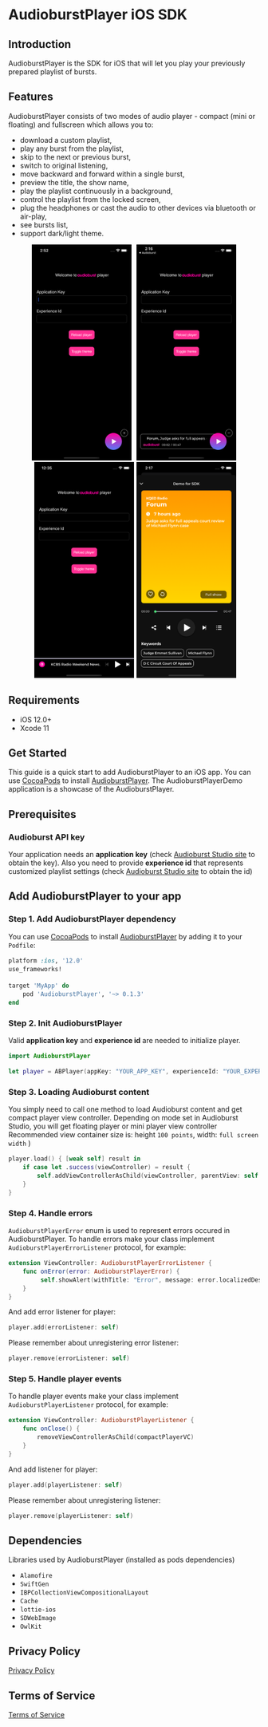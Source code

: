 # AudioburstPlayer iOS SDK

## Introduction

AudioburstPlayer is the SDK for iOS that will let you play your previously prepared playlist of bursts.

## Features

AudioburstPlayer consists of two modes of audio player - compact (mini or floating) and fullscreen which allows you to:
- download a custom playlist,
- play any burst from the playlist,
- skip to the next or previous burst,
- switch to original listening,
- move backward and forward within a single burst,
- preview the title, the show name,
- play the playlist continuously in a background,
- control the playlist from the locked screen,
- plug the headphones or cast the audio to other devices via bluetooth or air-play,
- see bursts list,
- support dark/light theme.


<p align="middle">
<img src="screenshots/floating_player_1.png?raw=true"  width="200" hspace="5" title="Floating player"/><img src="screenshots/floating_player_2.png?raw=true"  width="200" hspace="5" /><img src="screenshots/mini_player.png?raw=true"  width="200" hspace="5" /><img src="screenshots/fullscreen_player.png?raw=true"  width="200" />
</p>


## Requirements

- iOS 12.0+
- Xcode 11

## Get Started

This guide is a quick start to add AudioburstPlayer to an iOS app. You can use [CocoaPods](http://cocoapods.org/) to install [AudioburstPlayer](https://cocoapods.org/pods/AudioburstPlayer). The AudioburstPlayerDemo application is a showcase of the AudioburstPlayer.


## Prerequisites

### Audioburst API key
Your application needs an **application key** (check [Audioburst Studio site](https://studio.audioburst.com/) to obtain the key).
Also you need to provide **experience id** that represents customized playlist settings (check [Audioburst Studio site](https://studio.audioburst.com/) to obtain the id)

## Add AudioburstPlayer to your app

### Step 1. Add AudioburstPlayer dependency
You can use [CocoaPods](http://cocoapods.org/) to install [AudioburstPlayer](https://cocoapods.org/pods/AudioburstPlayer) by adding it to your `Podfile`:

```ruby
platform :ios, '12.0'
use_frameworks!

target 'MyApp' do
    pod 'AudioburstPlayer', '~> 0.1.3'
end
```

### Step 2. Init AudioburstPlayer

Valid **application key** and **experience id** are needed to initialize player.

```swift
import AudioburstPlayer
```

```swift
let player = ABPlayer(appKey: "YOUR_APP_KEY", experienceId: "YOUR_EXPERIENCE_ID")
```

### Step 3. Loading Audioburst content
You simply need to call one method to load Audioburst content and get compact player view controller. Depending on mode set in Audioburst Studio, you will get floating player or mini player view controller Recommended view container size is: height `100 points`, width: `full screen width` )


```swift
player.load() { [weak self] result in
    if case let .success(viewController) = result {
        self.addViewControllerAsChild(viewController, parentView: self.playerViewContainer)
    }
}
```

### Step 4. Handle errors
`AudioburstPlayerError` enum is used to represent errors occured in AudioburstPlayer. To handle errors make your class implement `AudioburstPlayerErrorListener` protocol, for example:

```swift
extension ViewController: AudioburstPlayerErrorListener {
    func onError(error: AudioburstPlayerError) {
         self.showAlert(withTitle: "Error", message: error.localizedDescription)
    }
}
```
And add error listener for player:

```swift
player.add(errorListener: self) 
```

Please remember about unregistering error listener:

```swift
player.remove(errorListener: self)
```

### Step 5. Handle player events
To handle player events make your class implement `AudioburstPlayerListener` protocol, for example:

```swift
extension ViewController: AudioburstPlayerListener {
    func onClose() {
        removeViewControllerAsChild(compactPlayerVC)
    }
}
```
And add listener for player:

```swift
player.add(playerListener: self) 
```

Please remember about unregistering listener:

```swift
player.remove(playerListener: self)
```

## Dependencies
Libraries used by AudioburstPlayer (installed as pods dependencies)

- `Alamofire`
- `SwiftGen`
- `IBPCollectionViewCompositionalLayout`
- `Cache`
- `lottie-ios`
- `SDWebImage`
- `OwlKit`


## Privacy Policy
[Privacy Policy](https://audioburst.com/privacy)

## Terms of Service 
[Terms of Service](https://audioburst.com/audioburst-publisher-terms)


